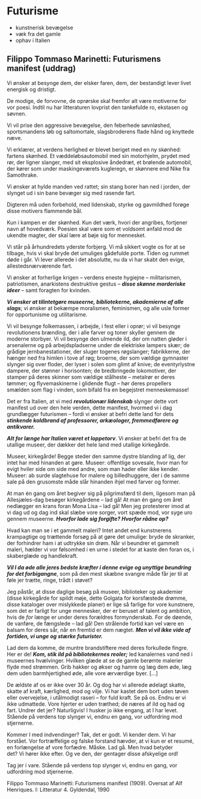 
# Futurisme
- kunstnerisk bevægelse
- væk fra det gamle
- ophav i Italien 

## **Filippo Tommaso Marinetti: Futurismens manifest (uddrag)**
Vi ønsker at besynge dem, der elsker faren, dem, der bestandigt lever livet energisk og dristigt.

De modige, de forvovne, de oprørske skal fremfor alt være motiverne for vor poesi.
Indtil nu har litteraturen lovprist den tankefulde ro, ekstasen og søvnen. 

Vi vil prise den aggressive bevægelse, den feberhede søvnløshed, sportsmandens løb og saltomortale, slagsbroderens flade hånd og knyttede næve.

Vi erklærer, at verdens herlighed er blevet beriget med en ny skønhed: fartens skønhed. Et væddeløbsautomobil med sin motorhjelm, prydet med rør, der ligner slanger, med sit eksplosive åndedræt, et brølende automobil, der kører som under maskingeværets kugleregn, er skønnere end Nike fra Samothrake.

Vi ønsker at hylde manden ved rattet; sin stang borer han ned i jorden, der slynget ud i sin bane bevæger sig med rasende fart.

Digteren må uden forbehold, med lidenskab, styrke og gavmildhed forøge disse motivers flammende bål.

Kun i kampen er der skønhed. Kun det værk, hvori der angribes, fortjener navn af hovedværk. Poesien skal være som et voldsomt anfald mod de ukendte magter, der skal lære at bøje sig for mennesket.

Vi står på århundredets yderste forbjerg. Vi må sikkert vogte os for at se tilbage, hvis vi skal bryde det umuliges gådefulde porte. Tiden og rummet døde i går. Vi lever allerede i det absolutte, nu da vi har skabt den evige, allestedsnærværende fart.

Vi ønsker at forherlige krigen – verdens eneste hygiejne – militarismen, patriotismen, anarkistens destruktive gestus – ***disse skønne morderiske ideer*** – samt foragten for kvinden.

***Vi ønsker at tilintetgøre museerne, bibliotekerne, akademierne af alle slags***; vi ønsker at bekæmpe moralismen, feminismen, og alle usle former for opportunisme og utilitarisme.

Vi vil besynge folkemassen, i arbejde, i fest eller i oprør; vi vil besynge revolutionens brænding, der i alle farver og toner skyller gennem de moderne storbyer. Vi vil besynge den ulmende ild, der om natten gløder i arsenalerne og på arbejdspladserne under de elektriske lampers skær; de grådige jernbanestationer, der sluger togenes røgslanger; fabrikkerne, der hænger ned fra himlen i tove af røg; broerne, der som vældige gymnaster slynger sig over floder, der lyser i solen som glimt af knive; de eventyrlystne dampere, der stønner i horisonten; de bredbringede lokomotiver, der stamper på deres skinner som vældige stålheste – metalrør er deres tømmer; og flyvemaskinerne i glidende flugt – hør deres propellers smælden som flag i vinden, som bifald fra en begejstret menneskemasse!

Det er fra Italien, at vi med ***revolutionær lidenskab*** slynger dette vort manifest ud over den hele verden, dette manifest, hvormed vi i dag grundlægger futurismen – fordi vi ønsker at befri dette land for dets ***stinkende koldbrand af professorer, arkæologer, fremmedførere og antikvarer.***

***Alt for længe har Italien været et loppetorv***. Vi ønsker at befri det fra de utallige museer, der dækker det hele land med utallige kirkegårde.

Museer, kirkegårde! Begge steder den samme dystre blanding af lig, der intet har med hinanden at gøre. Museer: offentlige sovesale, hvor man for evigt hviler side om side med andre, som man hader eller ikke kender. Museer: ab surde slagtehuse for malere og billedhuggere, der i de samme sale på den grusomste måde slår hinanden ihjel med farver og former.

At man én gang om året begiver sig på pilgrimsfærd til dem, ligesom man på Allesjæles-dag besøger kirkegårdene – lad gå! At man én gang om året nedlægger en krans foran Mona Lisa – lad gå! Men jeg protesterer imod at vi dag ud og dag ind skal slæbe vore sorger, vort spæde mod, vor syge uro gennem museerne. ***Hvorfor lade sig forgifte? Hvorfor rådne op?***

Hvad kan man se i et gammelt maleri? Intet andet end kunstnerens krampagtige og trættende forsøg på at gøre det umulige: bryde de skranker, der forhindrer ham i at udtrykke sin drøm. Når vi beundrer et gammelt maleri, hælder vi vor følsomhed i en urne i stedet for at kaste den foran os, i skaberglæde og handlekraft.

***Vil I da øde alle jeres bedste kræfter i denne evige og unyttige beundring for det forbigangne***, som på den mest skæbne svangre måde får jer til at føle jer trætte, ringe, trådt i støvet?

Jeg påstår, at disse daglige besøg på museer, biblioteker og akademier (disse kirkegårde for spildt møje, dette Golgata for korsfæstede drømme, disse kataloger over mislykkede planer) er lige så farlige for vore kunstnere, som det er farligt for unge mennesker, der er beruset af talent og ambition, hvis de _for_ længe er under deres forældres formynderskab. For de døende, de vanføre, de fængslede – lad gå! Den strålende fortid kan vel være en balsam for deres sår, når en fremtid er dem nægtet. ***Men vi vil ikke vide af fortiden, vi unge og stærke futurister.***

Lad dem da komme, de muntre brandstiftere med deres forkullede fingre. Her er de! ***Kom, stik ild på bibliotekernes reoler;*** led kanalernes vand ned i museernes hvælvinger. Hvilken glæde at se de gamle berømte malerier flyde med strømmen. Grib hakker og økser og hamre og læg dem øde, læg dem uden barmhjertighed øde, alle vore ærværdige byer. [...]

De ældste af os er ikke over 30 år. Og dog har vi allerede ødelagt skatte, skatte af kraft, kærlighed, mod og vilje. Vi har kastet dem bort uden tøven eller overvejelse, i utålmodigt raseri – for fuld kraft. Se på os. Endnu er vi ikke udmattede. Vore hjerter er uden træthed; de næres af ild og had og fart. Undrer det jer? Naturligvis! I husker jo ikke engang, at I har levet. Stående på verdens top slynger vi, endnu en gang, vor udfordring mod stjernerne.

Kommer I med indvendinger? Tak, det er godt. Vi kender dem. Vi har forstået. Vor fortræffelige og falske forstand hævder, at vi kun er et resumé, en forlængelse af vore forfædre. Måske. Lad gå. Men hvad betyder  
det? Vi hører ikke efter. Og ve den, der gentager disse afskyelige ord!

Tag jer i vare. Stående på verdens top slynger vi, endnu en gang, vor udfordring mod stjernerne.

Filippo Tommaso Marinetti: Futurismens manifest (1909). Oversat af Alf Henriques. I: Litteratur 4. Gyldendal, 1990